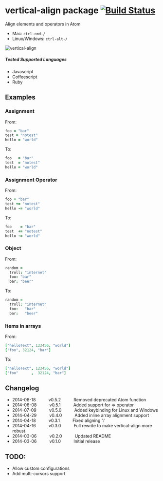 # vertical-align package [![Build Status](https://travis-ci.org/adrianlee44/atom-vertical-align.svg?branch=master)](https://travis-ci.org/adrianlee44/atom-vertical-align)

Align elements and operators in Atom

- Mac: `ctrl-cmd-/`
- Linux/Windows: `ctrl-alt-/`

![vertical-align](https://raw.github.com/adrianlee44/atom-vertical-align/master/demo.gif)

##### Tested Supported Languages
- Javascript
- Coffeescript
- Ruby

## Examples
### Assignment
From:
```coffeescript
foo = "bar"
test = "notest"
hello = "world"
```

To:
```coffeescript
foo   = "bar"
test  = "notest"
hello = "world"
```

### Assignment Operator
From:
```coffeescript
foo = "bar"
test += "notest"
hello -= "world"
```

To:
```coffeescript
foo    = "bar"
test  += "notest"
hello -= "world"
```

### Object
From:
```coffeescript
random =
  troll: "internet"
  foo: "bar"
  bar: "beer"
```

To:
```coffeescript
random =
  troll: "internet"
  foo:   "bar"
  bar:   "beer"
```

### Items in arrays
From:
```coffeescript
["helloText", 123456, "world"]
["foo", 32124, "bar"]
```

To:
```coffeescript
["helloText", 123456, "world"]
["foo"      ,  32124, "bar"]
```

## Changelog
- 2014-08-18   v0.5.2   Removed deprecated Atom function
- 2014-08-08   v0.5.1   Added support for => operator
- 2014-07-09   v0.5.0   Added keybinding for Linux and Windows
- 2014-04-29   v0.4.0   Added inline array alignment support
- 2014-04-18   v0.3.1   Fixed aligning ':'
- 2014-04-16   v0.3.0   Full rewrite to make vertical-align more robust
- 2014-03-06   v0.2.0   Updated README
- 2014-03-06   v0.1.0   Initial release

## TODO:
- Allow custom configurations
- Add multi-cursors support
